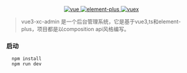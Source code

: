 


<p align="center">
  <a href="https://github.com/vuejs/vue">
    <img src="https://img.shields.io/badge/vue-3.0-brightgreen.svg" alt="vue">
  </a>
  <a href="https://github.com/element-plus/element-plus">
    <img src="https://img.shields.io/badge/element--plus-1.x-blue" alt="element-plus">
  </a>
  <a href="https://github.com/vuejs/vuex">
    <img src="https://img.shields.io/badge/vuex-4.0-brightgreen" alt="vuex">
  </a>

</p>


> vue3-xc-admin 是一个后台管理系统，它是基于vue3,ts和element-plus，项目都是以composition api风格编写。


### 启动

```shell
  npm install
  npm run dev
```
